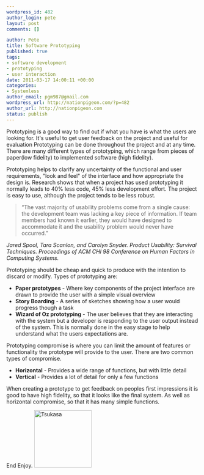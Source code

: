 ```yaml
--- 
wordpress_id: 482
author_login: pete
layout: post
comments: []

author: Pete
title: Software Prototyping
published: true
tags: 
- software development
- prototyping
- user interaction
date: 2011-03-17 14:00:11 +00:00
categories: 
- Systemless
author_email: pgm987@gmail.com
wordpress_url: http://nationpigeon.com/?p=482
author_url: http://nationpigeon.com
status: publish
---
```

Prototyping is a good way to find out if what you have is what the users are looking for.  It's useful to get user feedback on the project and useful for evaluation  Prototyping can be done throughout the project and at any time.  There are many different types of prototyping, which range from pieces of paper(low fidelity) to implemented software (high fidelity).

Prototyping helps to clarify any uncertainty of the functional and user requirements, "look and feel" of the interface and how appropriate the design is.  Research shows that when a project has used prototyping it normally leads to 40% less code, 45% less development effort.  The project is easy to use, although the project tends to be less robust.

<blockquote>&ldquo;The vast majority of usability problems come from a single cause: the development team was lacking a key piece of information. If team members had known it earlier, they would have designed to accommodate it and the usability problem would never have occurred.&rdquo;</blockquote>

<i>Jared Spool, Tara Scanlon, and Carolyn Snyder. Product Usability: Survival Techniques. Proceedings of ACM CHI 98 Conference on Human Factors in Computing Systems.</i>

Prototyping should be cheap and quick to produce with the intention to discard or modify.  Types of prototyping are:

<ul>
<li><b>Paper prototypes</b> - Where key components of the project interface are drawn to provide the user with a simple visual overview</li> 
<li><b>Story Boarding</b> - A series of sketches showing how a user would progress though a task</li> 
<li><b>Wizard of Oz prototyping</b> - The user believes that they are interacting with the system but a developer is responding to the user output instead of the system.  This is normally done in the easy stage to help understand what the users expectations are.</li>
</ul>

Prototyping compromise is where you can limit the amount of features or functionality the prototype will provide to the user.  There are two common types of compromise.

<ul>
<li><b>Horizontal</b> - Provides a wide range of functions, but with little detail</li>
<li><b>Vertical</b> - Provides a lot of detail for only a few functions</li>
</ul>

When creating a prototype to get feedback on peoples first impressions it is good to have high fidelity, so that it looks like the final system. As well as horizontal compromise, so that it has many simple functions.

End Enjoy.
<a href="http://nationpigeon.com/wp-content/uploads/2011/03/tsukasa.png"><img src="http://nationpigeon.com/wp-content/uploads/2011/03/tsukasa-150x150.png" alt="Tsukasa" title="Tsukasa" width="150" height="150" class="alignnone size-thumbnail wp-image-491" /></a>
